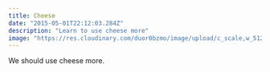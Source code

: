 ```yaml
---
title: Cheese
date: "2015-05-01T22:12:03.284Z"
description: "Learn to use cheese more"
image: "https://res.cloudinary.com/duor0bzmo/image/upload/c_scale,w_512/v1585866153/mikestinykitchen/cheese-board.jpg"
---
```


We should use cheese more.
